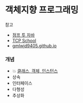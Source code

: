 # 객체지향 프로그래밍

참고

- [점프 투 자바](https://wikidocs.net/218)
- [TCP School](https://wikidocs.net/214)
- [gmlwjd9405.github.io](https://gmlwjd9405.github.io/2018/09/17/class-object-instance.html)

### 개념

- 💥 [클래스, 객체, 인스턴스](https://github.com/LeeJun1118/TIL/blob/main/java/oop/class_object_instance.md)
- 상속
- 인터페이스
- 다형성
- 추상화
